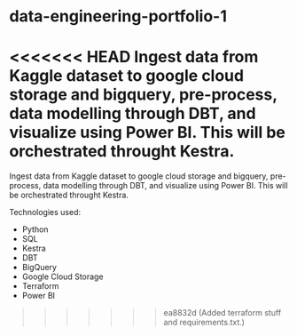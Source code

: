 # data-engineering-portfolio-1
<<<<<<< HEAD
Ingest data from Kaggle dataset to google cloud storage and bigquery, pre-process, data modelling through DBT, and visualize using Power BI. This will be orchestrated throught Kestra.
=======

Ingest data from Kaggle dataset to google cloud storage and bigquery, pre-process, data modelling through DBT, and visualize using Power BI. This will be orchestrated throught Kestra.

Technologies used:

- Python
- SQL
- Kestra
- DBT
- BigQuery
- Google Cloud Storage
- Terraform
- Power BI
>>>>>>> ea8832d (Added terraform stuff and requirements.txt.)

